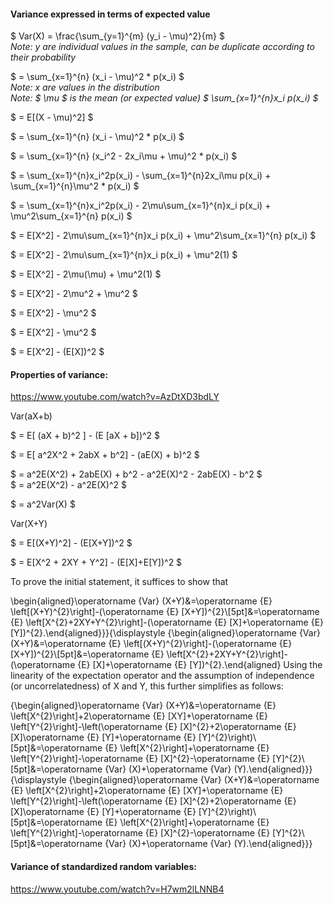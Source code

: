 
#### Variance expressed in terms of expected value

$ Var(X) = \frac{\sum_{y=1}^{m} (y_i - \mu)^2}{m} $  
*Note: y are individual values in the sample, can be duplicate according to their probability*

$ = \sum_{x=1}^{n} (x_i - \mu)^2 * p(x_i) $  
*Note: x are values in the distribution*  
*Note: $ \mu $ is the mean (or expected value) $ \sum_{x=1}^{n}x_i p(x_i) $*  

$ = E[(X - \mu)^2] $  

$ = \sum_{x=1}^{n} (x_i - \mu)^2 * p(x_i) $  

$ = \sum_{x=1}^{n} (x_i^2 - 2x_i\mu + \mu)^2 * p(x_i) $  

$ = \sum_{x=1}^{n}x_i^2p(x_i) - \sum_{x=1}^{n}2x_i\mu p(x_i) + \sum_{x=1}^{n}\mu^2 * p(x_i) $  

$ = \sum_{x=1}^{n}x_i^2p(x_i) - 2\mu\sum_{x=1}^{n}x_i p(x_i) + \mu^2\sum_{x=1}^{n}  p(x_i) $  

$ = E[X^2] - 2\mu\sum_{x=1}^{n}x_i p(x_i) + \mu^2\sum_{x=1}^{n}  p(x_i) $  

$ = E[X^2] - 2\mu\sum_{x=1}^{n}x_i p(x_i) + \mu^2(1) $  

$ = E[X^2] - 2\mu(\mu) + \mu^2(1) $  

$ = E[X^2] - 2\mu^2 + \mu^2 $  

$ = E[X^2] - \mu^2 $  

$ = E[X^2] - \mu^2 $  

$ = E[X^2] - (E[X])^2 $  

#### Properties of variance:  

https://www.youtube.com/watch?v=AzDtXD3bdLY

Var(aX+b)

$ = E[ (aX + b)^2 ] - (E [aX + b])^2 $  

$ = E[ a^2X^2 + 2abX + b^2] - (aE(X) + b)^2 $  

$ = a^2E(X^2) + 2abE(X) + b^2 - a^2E(X)^2 - 2abE(X) - b^2 $  
$ = a^2E(X^2) - a^2E(X)^2 $  

$ = a^2Var(X) $  

Var(X+Y)

$ = E[(X+Y)^2] - (E[X+Y])^2 $  

$ = E[X^2 + 2XY + Y^2] - (E[X]+E[Y])^2 $  

To prove the initial statement, it suffices to show that

\begin{aligned}\operatorname {Var} (X+Y)&=\operatorname {E} \left[(X+Y)^{2}\right]-(\operatorname {E} [X+Y])^{2}\\[5pt]&=\operatorname {E} \left[X^{2}+2XY+Y^{2}\right]-(\operatorname {E} [X]+\operatorname {E} [Y])^{2}.\end{aligned}}}{\displaystyle {\begin{aligned}\operatorname {Var} (X+Y)&=\operatorname {E} \left[(X+Y)^{2}\right]-(\operatorname {E} [X+Y])^{2}\\[5pt]&=\operatorname {E} \left[X^{2}+2XY+Y^{2}\right]-(\operatorname {E} [X]+\operatorname {E} [Y])^{2}.\end{aligned}
Using the linearity of the expectation operator and the assumption of independence (or uncorrelatedness) of X and Y, this further simplifies as follows:

{\begin{aligned}\operatorname {Var} (X+Y)&=\operatorname {E} \left[X^{2}\right]+2\operatorname {E} [XY]+\operatorname {E} \left[Y^{2}\right]-\left(\operatorname {E} [X]^{2}+2\operatorname {E} [X]\operatorname {E} [Y]+\operatorname {E} [Y]^{2}\right)\\[5pt]&=\operatorname {E} \left[X^{2}\right]+\operatorname {E} \left[Y^{2}\right]-\operatorname {E} [X]^{2}-\operatorname {E} [Y]^{2}\\[5pt]&=\operatorname {Var} (X)+\operatorname {Var} (Y).\end{aligned}}}{\displaystyle {\begin{aligned}\operatorname {Var} (X+Y)&=\operatorname {E} \left[X^{2}\right]+2\operatorname {E} [XY]+\operatorname {E} \left[Y^{2}\right]-\left(\operatorname {E} [X]^{2}+2\operatorname {E} [X]\operatorname {E} [Y]+\operatorname {E} [Y]^{2}\right)\\[5pt]&=\operatorname {E} \left[X^{2}\right]+\operatorname {E} \left[Y^{2}\right]-\operatorname {E} [X]^{2}-\operatorname {E} [Y]^{2}\\[5pt]&=\operatorname {Var} (X)+\operatorname {Var} (Y).\end{aligned}}}


#### Variance of standardized random variables:  

https://www.youtube.com/watch?v=H7wm2lLNNB4





 